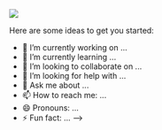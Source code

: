 <img src="https://capsule-render.vercel.app/api?type=waving&color=timeGradient&height=300&section=header&text=Welcome%20to%20Jinju's%20GitHub%20!&animation=twinkling&fontSize=40&fontColor=ffffff" />


Here are some ideas to get you started:

- 🔭 I’m currently working on ...
- 🌱 I’m currently learning ...
- 👯 I’m looking to collaborate on ...
- 🤔 I’m looking for help with ...
- 💬 Ask me about ...
- 📫 How to reach me: ...
- 😄 Pronouns: ...
- ⚡ Fun fact: ...
-->
